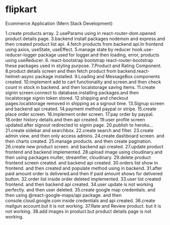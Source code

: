 # flipkart

Ecommerce Application (Mern Stack Development)

1.create products array.
2.useParams using in react-router-dom.opened product details page.
3.backend install packages nodemon and express.and then created product list api.
4.fetch products from backend api.In frontend using axios, useState, useEffect.
5.manage state by reducer hook.use-reducer-logger package used for logger.and then loading, error, products using useReducer. 6. react-bootstrap bootstrap react-router-bootstrap these packages used in styling purpose.
7.Product and Rating Component.
8.product details screen and then fetch product from backend.react-helmet-async package installed.
9.Loading and MessageBox components created.
10.implement add to cart functionality and screen.and then check count in stock in backend. and then localstorage saving items.
11.create signin screen.connect to database.installing packages.and then localstorage signin token stored.
12.shipping and checkout pages.localstorage removed in shipping as a signout time.
13.Signup screen and backend api created.
14.payment method paypal or stripe.
15.create place order screen.
16.implement order screen.
17.pay order by paypal.
18.order history details.and then api created.
19.user profile screen updated.after signout redirected to signin page.
20.publish to heroku...
21.create sidebar and searchbox.
22.create search and filter.
23.create admin view. and then only access admins.
24.create dashboard screen. and then charts created.
25.manage products. and then create pagination.
26.create new product screen. and backend api created.
27.update product frontend and backend implemented.
28.upload image using cloudinary.and then using packages multer, streamfier, cloudinary.
29.delete product frontend screen created. and backend api created.
30.orders list show in frontend. and then created and populate method using in backend.
31.after paid amount order is delivered.and then if paid amount shows for delivered button.
32.order list inside order deleted implemented.
33.user list created frontend. and then backend api created.
34.user update is not working perfectly. and then user deleted.
35.create google map credentials. and then using @react-google-maps/api package. and then console.cloud.google.com inside credentials and api created.
36.create mailgun account.but it is not working.
37.Rate and Review product. but it is not working.
38.add images in product.but product details page is not working.
